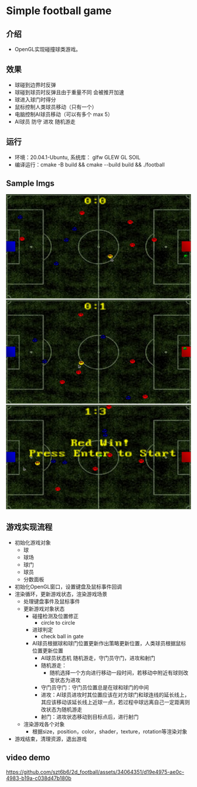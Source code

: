 # Simple football game

## 介绍
- OpenGL实现碰撞球类游戏。

## 效果

- 球碰到边界时反弹
- 球碰到球员时反弹且由于重量不同 会被推开加速
- 球进入球门时得分
- 鼠标控制人类球员移动（只有一个）
- 电脑控制AI球员移动（可以有多个 max 5）
- AI球员 防守 进攻 随机游走

## 运行

- 环境：20.04.1-Ubuntu, 系统库： glfw GLEW GL SOIL
- 编译运行：cmake -B build && cmake --build build && ./football

## Sample Imgs
![image](resources/imgs/football-2024-01-13_22.23.34.mkv.png)
![image](resources/imgs/football-2024-01-13_22.23.34.mkv-1.png)
![image](resources/imgs/football-2024-01-13_22.23.34.mkv-2.png)


## 游戏实现流程
- 初始化游戏对象
    - 球
    - 球场
    - 球门
    - 球员
    - 分数面板
- 初始化OpenGL窗口，设置键盘及鼠标事件回调
- 渲染循环，更新游戏状态，渲染游戏场景
    - 处理键盘事件及鼠标事件
    - 更新游戏对象状态
        - 碰撞检测及位置修正
            - circle to circle
        - 进球判定
            - check ball in gate
        - AI球员根据球和球门位置更新作出策略更新位置，人类球员根据鼠标位置更新位置
            - AI球员状态机 随机游走，守门员守门，进攻和射门
            - 随机游走：
                - 随机选择一个方向进行移动一段时间，若移动中附近有球则改变状态为进攻
            - 守门员守门：守门员位置总是在球和球门的中间
            - 进攻：AI球员进攻时其位置应该在对方球门和球连线的延长线上，其应该移动该延长线上近球一点，若过程中球远离自己一定距离则改状态为随机游走
            - 射门：进攻状态移动到目标点后，进行射门
    - 渲染游戏各个对象
        - 根据size，position，color，shader，texture，rotation等渲染对象
- 游戏结束，清理资源，退出游戏

## video demo


https://github.com/szt6b6/2d_football/assets/34064351/d19e4975-ae0c-4983-b19a-c038d47b180b


